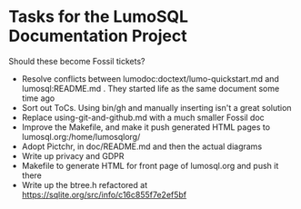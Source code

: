 <!-- Copyright 2020 The LumoSQL Authors, see LICENSES/CC-BY-SA-4.0 -->

<!-- SPDX-License-Identifier: CC-BY-SA-4.0 -->
<!-- SPDX-FileCopyrightText: 2020 The LumoSQL Authors -->
<!-- SPDX-ArtifactOfProjectName: LumoSQL -->
<!-- SPDX-FileType: Documentation -->
<!-- SPDX-FileComment: Original by Dan Shearer, 2020 -->

# Tasks for the LumoSQL Documentation Project

Should these become Fossil tickets?

* Resolve conflicts between lumodoc:doctext/lumo-quickstart.md and lumosql:README.md . They
  started life as the same document some time ago
* Sort out ToCs. Using bin/gh and manually inserting isn't a great solution
* Replace using-git-and-github.md with a much smaller Fossil doc
* Improve the Makefile, and make it push generated HTML pages to lumosql.org:/home/lumosqlorg/
* Adopt Pictchr, in doc/README.md and then the actual diagrams
* Write up privacy and GDPR
* Makefile to generate HTML for front page of lumosql.org and push it there
* Write up the btree.h refactored at https://sqlite.org/src/info/c16c855f7e2ef5bf
